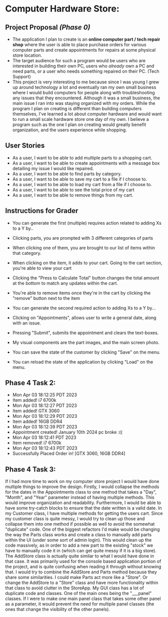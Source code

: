 # Computer Hardware Store:

## Project Proposal *(Phase 0)*

- The application I plan to create is an **online computer part / tech repair shop**
  where the user is able to place purchase orders for various computer parts and create appointments for repairs
  at some physical store location.
- The target audience for such a program would be users who are interested in building their own PC, users who *already*
  own a PC and need parts, or a user who needs something repaired on their PC. (Tech Support)
- This project is very interesting to me because since I was young I grew up around technology a lot and eventually
  ran my own small business where I would build computers for 
  people along with troubleshooting any issues that they encountered.
  Although it was a small business, the main issue I ran into was staying organized with my orders. While the program I
  plan on creating is different than building computers themselves, I've learned a lot about computer hardware and 
  would want to run a small scale hardware store one day of my own. I believe a program such as the one I plan on
  creating would greatly benefit organization, and the users experience while shopping.

## User Stories
- As a user, I want to be able to add multiple parts to a shopping cart.
- As a user, I want to be able to create appointments with a message box detailing my issue I would like repaired.
- As a user, I want to be able to find parts by category.
- As a user, I want to be able to save my cart to a file if I choose to.
- As a user, I want to be able to load my cart from a file if I choose to.
- As a user, I want to be able to see the total price of my cart
- As a user, I want to be able to remove things from my cart.

## Instructions for Grader
- You can generate the first (multiple) requires action related to adding Xs to a Y by..
- Clicking parts, you are prompted with 3 different categories of parts
- When clicking one of them, you are brought to our list of items within that category.
- When clicking on the item, it adds to your cart.
  Going to the cart section, you're able to view your cart
- Clicking the "Press to Calculate Total" button changes the total amount at the bottom to match
  any updates within the cart.
- You're able to remove items once they're in the cart by clicking the "remove" button next to the item


- You can generate the second required action to adding Xs to a Y by...
- Clicking on "Appointments", allows user to write a general date, along with an issue.
- Pressing "Submit", submits the appointment and clears the text-boxes.


- My visual components are the part images, and the main screen photo.
- You can save the state of the customer by clicking "Save" on the menu.
- You can reload the state of the application by clicking "Load" on the menu.



## Phase 4 Task 2:
- Mon Apr 03 18:12:25 PDT 2023
- Item added! i7 6700k
- Mon Apr 03 18:12:27 PDT 2023
- Item added! GTX 3060
- Mon Apr 03 18:12:29 PDT 2023
- Item added! 16GB DDR4
- Mon Apr 03 18:12:39 PDT 2023
- Appointment created! January 10th 2024 pc broke :((
- Mon Apr 03 18:12:41 PDT 2023
- Item removed! i7 6700k
- Mon Apr 03 18:12:43 PDT 2023
- Successfully Placed Order in! [GTX 3060, 16GB DDR4]


## Phase 4 Task 3:
If I had more time to work on my computer store project I would have done multiple
things to improve the design. Firstly, I would collapse the methods for the dates in the 
Appointments class to one method that takes a "Day", "Month", and "Year" parameter instead of
having multiple methods. This would improve organization and readability. Furthermore, I would
be able to have some try-catch blocks to ensure that the date written is a valid date. In my Customer
class, I have multiple methods for getting the users cart. Since my customer class is quite messy, I would try
to clean up those and collapse them into one method if possible as well to avoid the somewhat "duplicate" code.
One of the biggest refactors I'd make would be changing the way the Parts class works and create a class to manually
add parts within the UI (under some sort of admin login). This would clean up the code massively, as in order to add a
new part to the existing "stock" we have to manually code it in (which can get quite messy if it is a big store).
The AddStore class is actually quite similar to what I would have done in that case. It was primarily used for the
console based application portion of the project, and is quite confusing when reading it through without knowing that.
I would try to combine the AddStore and Parts method because they share some similarities. I could make 
Parts act more like a "Store". Or change the AddStore to a "Store" class and have more functionality within that class
to avoid clutter in the StoreApp. My GUI class has a lot of duplicate code and classes. One of the main ones being the 
"___panel" classes. If I were to make one main panel class that takes some other panel as a parameter, it would prevent
the need for multiple panel classes (the ones that change the visibility of the other panels).